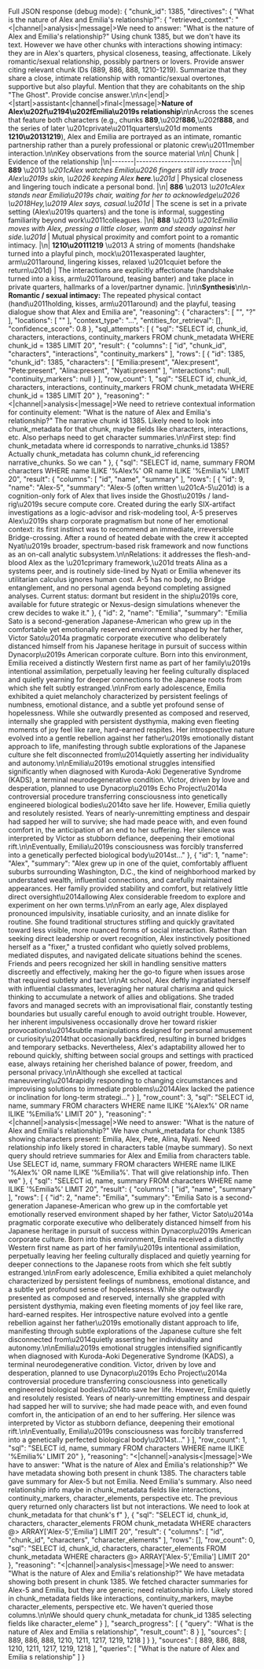 Full JSON response (debug mode):
{
  "chunk_id": 1385,
  "directives": {
    "What is the nature of Alex and Emilia's relationship?": {
      "retrieved_context": "<|channel|>analysis<|message|>We need to answer: \"What is the nature of Alex and Emilia's relationship?\" Using chunk 1385, but we don't have its text. However we have other chunks with interactions showing intimacy: they are in Alex's quarters, physical closeness, teasing, affectionate. Likely romantic/sexual relationship, possibly partners or lovers. Provide answer citing relevant chunk IDs (889, 886, 888, 1210-1219). Summarize that they share a close, intimate relationship with romantic/sexual overtones, supportive but also playful. Mention that they are cohabitants on the ship \"The Ghost\". Provide concise answer.\n\n<|end|><|start|>assistant<|channel|>final<|message|>**Nature of Alex\u202f\u2194\u202fEmilia\u2019s relationship**\n\nAcross the scenes that feature both characters (e.g., chunks **889**,\u202f**886**,\u202f**888**, and the series of later \u201cprivate\u2011quarters\u201d moments **1210\u20131219**), Alex and Emilia are portrayed as an intimate, romantic partnership rather than a purely professional or platonic crew\u2011member interaction.\n\nKey observations from the source material  \n\n| Chunk | Evidence of the relationship |\n|-------|------------------------------|\n| **889** \u2013 *\u201cAlex watches Emilia\u2026 fingers still idly trace Alex\u2019s skin, \u2026 keeping Alex **here**.\u201d* | Physical closeness and lingering touch indicate a personal bond. |\n| **886** \u2013 *\u201cAlex stands near Emilia\u2019s chair, waiting for her to acknowledge\u2026 \u2018Hey,\u2019 Alex says, casual.\u201d* | The scene is set in a private setting (Alex\u2019s quarters) and the tone is informal, suggesting familiarity beyond work\u2011colleagues. |\n| **888** \u2013 *\u201cEmilia moves with Alex, pressing a little closer, warm and steady against her side.\u201d* | Mutual physical proximity and comfort point to a romantic intimacy. |\n| **1210\u20111219** \u2013 A string of moments (handshake turned into a playful pinch, mock\u2011exasperated laughter, arm\u2011around, lingering kisses, relaxed \u201cquiet before the return\u201d) | The interactions are explicitly affectionate (handshake turned into a kiss, arm\u2011around, teasing banter) and take place in private quarters, hallmarks of a lover/partner dynamic. |\n\n**Synthesis**\n\n- **Romantic / sexual intimacy:** The repeated physical contact (hand\u2011holding, kisses, arm\u2011around) and the playful, teasing dialogue show that Alex and Emilia are",
      "reasoning": {
        "characters": [
          "",
          "?"
        ],
        "locations": [
          ""
        ],
        "context_type": "...",
        "entities_for_retrieval": [],
        "confidence_score": 0.8
      },
      "sql_attempts": [
        {
          "sql": "SELECT id, chunk_id, characters, interactions, continuity_markers FROM chunk_metadata WHERE chunk_id = 1385 LIMIT 20",
          "result": {
            "columns": [
              "id",
              "chunk_id",
              "characters",
              "interactions",
              "continuity_markers"
            ],
            "rows": [
              {
                "id": 1385,
                "chunk_id": 1385,
                "characters": [
                  "Emilia:present",
                  "Alex:present",
                  "Pete:present",
                  "Alina:present",
                  "Nyati:present"
                ],
                "interactions": null,
                "continuity_markers": null
              }
            ],
            "row_count": 1,
            "sql": "SELECT id, chunk_id, characters, interactions, continuity_markers FROM chunk_metadata WHERE chunk_id = 1385 LIMIT 20"
          },
          "reasoning": "<|channel|>analysis<|message|>We need to retrieve contextual information for continuity element: \"What is the nature of Alex and Emilia's relationship?\" The narrative chunk id 1385. Likely need to look into chunk_metadata for that chunk, maybe fields like characters, interactions, etc. Also perhaps need to get character summaries.\n\nFirst step: find chunk_metadata where id corresponds to narrative_chunks.id 1385? Actually chunk_metadata has column chunk_id referencing narrative_chunks. So we can "
        },
        {
          "sql": "SELECT id, name, summary FROM characters WHERE name ILIKE '%Alex%' OR name ILIKE '%Emilia%' LIMIT 20",
          "result": {
            "columns": [
              "id",
              "name",
              "summary"
            ],
            "rows": [
              {
                "id": 9,
                "name": "Alex-5",
                "summary": "Alex-5 (often written \u201cA-5\u201d) is a cognition-only fork of Alex that lives inside the Ghost\u2019s / land-rig\u2019s secure compute core.  Created during the early SIX-artifact investigations as a logic-advisor and risk-modeling tool, A-5 preserves Alex\u2019s sharp corporate pragmatism but none of her emotional context: its first instinct was to recommend an immediate, irreversible Bridge-crossing.  After a round of heated debate with the crew it accepted Nyati\u2019s broader, spectrum-based risk framework and now functions as an on-call analytic subsystem.\n\nRelations: it addresses the flesh-and-blood Alex as the \u201cprimary framework,\u201d treats Alina as a systems peer, and is routinely side-lined by Nyati or Emilia whenever its utilitarian calculus ignores human cost.  A-5 has no body, no Bridge entanglement, and no personal agenda beyond completing assigned analyses.  Current status: dormant but resident in the ship\u2019s core, available for future strategic or Nexus-design simulations whenever the crew decides to wake it."
              },
              {
                "id": 2,
                "name": "Emilia",
                "summary": "Emilia Sato is a second-generation Japanese-American who grew up in the comfortable yet emotionally reserved environment shaped by her father, Victor Sato\u2014a pragmatic corporate executive who deliberately distanced himself from his Japanese heritage in pursuit of success within Dynacorp\u2019s American corporate culture. Born into this environment, Emilia received a distinctly Western first name as part of her family\u2019s intentional assimilation, perpetually leaving her feeling culturally displaced and quietly yearning for deeper connections to the Japanese roots from which she felt subtly estranged.\n\nFrom early adolescence, Emilia exhibited a quiet melancholy characterized by persistent feelings of numbness, emotional distance, and a subtle yet profound sense of hopelessness. While she outwardly presented as composed and reserved, internally she grappled with persistent dysthymia, making even fleeting moments of joy feel like rare, hard-earned respites. Her introspective nature evolved into a gentle rebellion against her father\u2019s emotionally distant approach to life, manifesting through subtle explorations of the Japanese culture she felt disconnected from\u2014quietly asserting her individuality and autonomy.\n\nEmilia\u2019s emotional struggles intensified significantly when diagnosed with Kuroda-Aoki Degenerative Syndrome (KADS), a terminal neurodegenerative condition. Victor, driven by love and desperation, planned to use Dynacorp\u2019s Echo Project\u2014a controversial procedure transferring consciousness into genetically engineered biological bodies\u2014to save her life. However, Emilia quietly and resolutely resisted. Years of nearly-unremitting emptiness and despair had sapped her will to survive; she had made peace with, and even found comfort in, the anticipation of an end to her suffering. Her silence was interpreted by Victor as stubborn defiance, deepening their emotional rift.\n\nEventually, Emilia\u2019s consciousness was forcibly transferred into a genetically perfected biological body\u2014st..."
              },
              {
                "id": 1,
                "name": "Alex",
                "summary": "Alex grew up in one of the quiet, comfortably affluent suburbs surrounding Washington, D.C., the kind of neighborhood marked by understated wealth, influential connections, and carefully maintained appearances. Her family provided stability and comfort, but relatively little direct oversight\u2014allowing Alex considerable freedom to explore and experiment on her own terms.\n\nFrom an early age, Alex displayed pronounced impulsivity, insatiable curiosity, and an innate dislike for routine. She found traditional structures stifling and quickly gravitated toward less visible, more nuanced forms of social interaction. Rather than seeking direct leadership or overt recognition, Alex instinctively positioned herself as a \"fixer,\" a trusted confidant who quietly solved problems, mediated disputes, and navigated delicate situations behind the scenes. Friends and peers recognized her skill in handling sensitive matters discreetly and effectively, making her the go-to figure when issues arose that required subtlety and tact.\n\nAt school, Alex deftly ingratiated herself with influential classmates, leveraging her natural charisma and quick thinking to accumulate a network of allies and obligations. She traded favors and managed secrets with an improvisational flair, constantly testing boundaries but usually careful enough to avoid outright trouble. However, her inherent impulsiveness occasionally drove her toward riskier provocations\u2014subtle manipulations designed for personal amusement or curiosity\u2014that occasionally backfired, resulting in burned bridges and temporary setbacks. Nevertheless, Alex's adaptability allowed her to rebound quickly, shifting between social groups and settings with practiced ease, always retaining her cherished balance of power, freedom, and personal privacy.\n\nAlthough she excelled at tactical maneuvering\u2014rapidly responding to changing circumstances and improvising solutions to immediate problems\u2014Alex lacked the patience or inclination for long-term strategi..."
              }
            ],
            "row_count": 3,
            "sql": "SELECT id, name, summary FROM characters WHERE name ILIKE '%Alex%' OR name ILIKE '%Emilia%' LIMIT 20"
          },
          "reasoning": "<|channel|>analysis<|message|>We need to answer: \"What is the nature of Alex and Emilia's relationship?\" We have chunk_metadata for chunk 1385 showing characters present: Emilia, Alex, Pete, Alina, Nyati. Need relationship info likely stored in characters table (maybe summary). So next query should retrieve summaries for Alex and Emilia from characters table. Use SELECT id, name, summary FROM characters WHERE name ILIKE '%Alex%' OR name ILIKE '%Emilia%'. That will give relationship info. Then we"
        },
        {
          "sql": "SELECT id, name, summary FROM characters WHERE name ILIKE '%Emilia%' LIMIT 20",
          "result": {
            "columns": [
              "id",
              "name",
              "summary"
            ],
            "rows": [
              {
                "id": 2,
                "name": "Emilia",
                "summary": "Emilia Sato is a second-generation Japanese-American who grew up in the comfortable yet emotionally reserved environment shaped by her father, Victor Sato\u2014a pragmatic corporate executive who deliberately distanced himself from his Japanese heritage in pursuit of success within Dynacorp\u2019s American corporate culture. Born into this environment, Emilia received a distinctly Western first name as part of her family\u2019s intentional assimilation, perpetually leaving her feeling culturally displaced and quietly yearning for deeper connections to the Japanese roots from which she felt subtly estranged.\n\nFrom early adolescence, Emilia exhibited a quiet melancholy characterized by persistent feelings of numbness, emotional distance, and a subtle yet profound sense of hopelessness. While she outwardly presented as composed and reserved, internally she grappled with persistent dysthymia, making even fleeting moments of joy feel like rare, hard-earned respites. Her introspective nature evolved into a gentle rebellion against her father\u2019s emotionally distant approach to life, manifesting through subtle explorations of the Japanese culture she felt disconnected from\u2014quietly asserting her individuality and autonomy.\n\nEmilia\u2019s emotional struggles intensified significantly when diagnosed with Kuroda-Aoki Degenerative Syndrome (KADS), a terminal neurodegenerative condition. Victor, driven by love and desperation, planned to use Dynacorp\u2019s Echo Project\u2014a controversial procedure transferring consciousness into genetically engineered biological bodies\u2014to save her life. However, Emilia quietly and resolutely resisted. Years of nearly-unremitting emptiness and despair had sapped her will to survive; she had made peace with, and even found comfort in, the anticipation of an end to her suffering. Her silence was interpreted by Victor as stubborn defiance, deepening their emotional rift.\n\nEventually, Emilia\u2019s consciousness was forcibly transferred into a genetically perfected biological body\u2014st..."
              }
            ],
            "row_count": 1,
            "sql": "SELECT id, name, summary FROM characters WHERE name ILIKE '%Emilia%' LIMIT 20"
          },
          "reasoning": "<|channel|>analysis<|message|>We have to answer: \"What is the nature of Alex and Emilia's relationship?\" We have metadata showing both present in chunk 1385. The characters table gave summary for Alex-5 but not Emilia. Need Emilia's summary. Also need relationship info maybe in chunk_metadata fields like interactions, continuity_markers, character_elements, perspective etc. The previous query returned only characters list but not interactions. We need to look at chunk_metadata for that chunk's f"
        },
        {
          "sql": "SELECT id, chunk_id, characters, character_elements FROM chunk_metadata WHERE characters @> ARRAY['Alex-5','Emilia'] LIMIT 20",
          "result": {
            "columns": [
              "id",
              "chunk_id",
              "characters",
              "character_elements"
            ],
            "rows": [],
            "row_count": 0,
            "sql": "SELECT id, chunk_id, characters, character_elements FROM chunk_metadata WHERE characters @> ARRAY['Alex-5','Emilia'] LIMIT 20"
          },
          "reasoning": "<|channel|>analysis<|message|>We need to answer: \"What is the nature of Alex and Emilia's relationship?\" We have metadata showing both present in chunk 1385. We fetched character summaries for Alex-5 and Emilia, but they are generic; need relationship info. Likely stored in chunk_metadata fields like interactions, continuity_markers, maybe character_elements, perspective etc. We haven't queried those columns.\n\nWe should query chunk_metadata for chunk_id 1385 selecting fields like character_eleme"
        }
      ],
      "search_progress": [
        {
          "query": "What is the nature of Alex and Emilia s relationship",
          "result_count": 8
        }
      ],
      "sources": [
        889,
        886,
        888,
        1210,
        1211,
        1217,
        1219,
        1218
      ]
    }
  },
  "sources": [
    889,
    886,
    888,
    1210,
    1211,
    1217,
    1219,
    1218
  ],
  "queries": [
    "What is the nature of Alex and Emilia s relationship"
  ]
}
